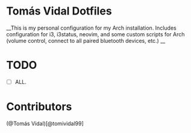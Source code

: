 # Tomás Vidal Dotfiles
__This is my personal configuration for my Arch installation. Includes configuration for i3, i3status, neovim, and some custom scripts for Arch (volume control, connect to all paired bluetooth devices, etc.) __

# TODO
- [ ] ALL.

# Contributors
(@Tomás Vidal)[@tomividal99]
